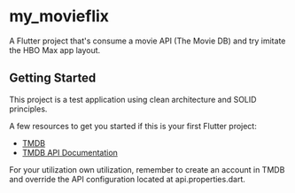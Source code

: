 # my_movieflix

A Flutter project that's consume a movie API (The Movie DB) and try imitate the HBO Max app layout.

## Getting Started

This project is a test application using clean architecture and SOLID principles.

A few resources to get you started if this is your first Flutter project:

- [TMDB](https://www.themoviedb.org/)
- [TMDB API Documentation](https://developers.themoviedb.org/3/getting-started/introduction)

For your utilization own utilization, remember to create an account in TMDB and override the API configuration located at api.properties.dart.


